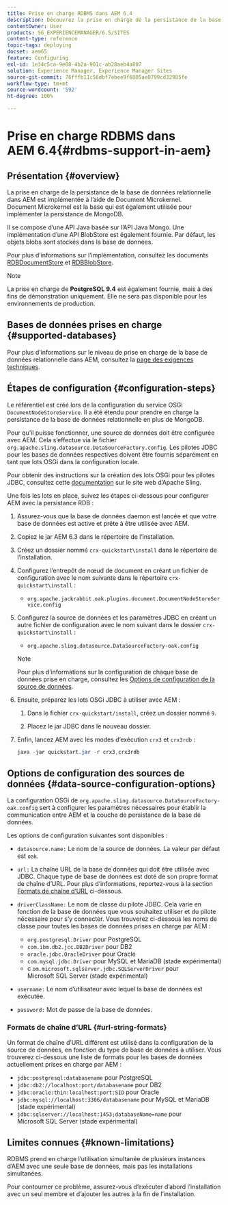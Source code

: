 ```yaml
---
title: Prise en charge RDBMS dans AEM 6.4
description: Découvrez la prise en charge de la persistance de la base de données relationnelle dans AEM 6.4 et les options de configuration disponibles.
contentOwner: User
products: SG_EXPERIENCEMANAGER/6.5/SITES
content-type: reference
topic-tags: deploying
docset: aem65
feature: Configuring
exl-id: 1e34c5ca-9e08-4b2a-901c-ab28aeb4a807
solution: Experience Manager, Experience Manager Sites
source-git-commit: 76fffb11c56dbf7ebee9f6805ae0799cd32985fe
workflow-type: tm+mt
source-wordcount: '592'
ht-degree: 100%

---
```


# Prise en charge RDBMS dans AEM 6.4{#rdbms-support-in-aem}

## Présentation {#overview}

La prise en charge de la persistance de la base de données relationnelle dans AEM est implémentée à l’aide de Document Microkernel. Document Microkernel est la base qui est également utilisée pour implémenter la persistance de MongoDB.

Il se compose d’une API Java basée sur l’API Java Mongo. Une implémentation d’une API BlobStore est également fournie. Par défaut, les objets blobs sont stockés dans la base de données.

Pour plus d’informations sur l’implémentation, consultez les documents [RDBDocumentStore](https://jackrabbit.apache.org/oak/docs/apidocs/org/apache/jackrabbit/oak/plugins/document/rdb/RDBDocumentStore.html) et [RDBBlobStore](https://jackrabbit.apache.org/oak/docs/apidocs/org/apache/jackrabbit/oak/plugins/document/rdb/RDBBlobStore.html).

>[!NOTE]
>
>La prise en charge de **PostgreSQL 9.4** est également fournie, mais à des fins de démonstration uniquement. Elle ne sera pas disponible pour les environnements de production.

## Bases de données prises en charge {#supported-databases}

Pour plus d’informations sur le niveau de prise en charge de la base de données relationnelle dans AEM, consultez la [page des exigences techniques](/help/sites-deploying/technical-requirements.md).

## Étapes de configuration {#configuration-steps}

Le référentiel est créé lors de la configuration du service OSGi `DocumentNodeStoreService`. Il a été étendu pour prendre en charge la persistance de la base de données relationnelle en plus de MongoDB.

Pour qu’il puisse fonctionner, une source de données doit être configurée avec AEM. Cela s’effectue via le fichier `org.apache.sling.datasource.DataSourceFactory.config`. Les pilotes JDBC pour les bases de données respectives doivent être fournis séparément en tant que lots OSGi dans la configuration locale.

Pour obtenir des instructions sur la création des lots OSGi pour les pilotes JDBC, consultez cette [documentation](https://sling.apache.org/documentation/bundles/datasource-providers.html#convert-driver-jars-to-bundle) sur le site web d’Apache Sling.

Une fois les lots en place, suivez les étapes ci-dessous pour configurer AEM avec la persistance RDB :

1. Assurez-vous que la base de données daemon est lancée et que votre base de données est active et prête à être utilisée avec AEM.
1. Copiez le jar AEM 6.3 dans le répertoire de l’installation.
1. Créez un dossier nommé `crx-quickstart\install` dans le répertoire de l’installation.
1. Configurez l’entrepôt de nœud de document en créant un fichier de configuration avec le nom suivante dans le répertoire `crx-quickstart\install` :

   * `org.apache.jackrabbit.oak.plugins.document.DocumentNodeStoreService.config`

1. Configurez la source de données et les paramètres JDBC en créant un autre fichier de configuration avec le nom suivant dans le dossier `crx-quickstart\install` :

   * `org.apache.sling.datasource.DataSourceFactory-oak.config`

   >[!NOTE]
   >
   >Pour plus d’informations sur la configuration de chaque base de données prise en charge, consultez les [Options de configuration de la source de données](/help/sites-deploying/rdbms-support-in-aem.md#data-source-configuration-options).

1. Ensuite, préparez les lots OSGi JDBC à utiliser avec AEM :

   1. Dans le fichier `crx-quickstart/install`, créez un dossier nommé `9`.

   1. Placez le jar JDBC dans le nouveau dossier. 

1. Enfin, lancez AEM avec les modes d’exécution `crx3` et `crx3rdb` :

   ```java
   java -jar quickstart.jar -r crx3,crx3rdb
   ```

## Options de configuration des sources de données {#data-source-configuration-options}

La configuration OSGi de `org.apache.sling.datasource.DataSourceFactory-oak.config` sert à configurer les paramètres nécessaires pour établir la communication entre AEM et la couche de persistance de la base de données.

Les options de configuration suivantes sont disponibles :

* `datasource.name:` Le nom de la source de données. La valeur par défaut est `oak`.

* `url:` La chaîne URL de la base de données qui doit être utilisée avec JDBC. Chaque type de base de données est doté de son propre format de chaîne d’URL. Pour plus d’informations, reportez-vous à la section [Formats de chaîne d’URL](/help/sites-deploying/rdbms-support-in-aem.md#url-string-formats) ci-dessous.

* `driverClassName:` Le nom de classe du pilote JDBC. Cela varie en fonction de la base de données que vous souhaitez utiliser et du pilote nécessaire pour s’y connecter. Vous trouverez ci-dessous les noms de classe pour toutes les bases de données prises en charge par AEM :

   * `org.postgresql.Driver` pour PostgreSQL
   * `com.ibm.db2.jcc.DB2Driver` pour DB2
   * `oracle.jdbc.OracleDriver` pour Oracle
   *  `com.mysql.jdbc.Driver` pour MySQL et MariaDB (stade expérimental)
   * c `om.microsoft.sqlserver.jdbc.SQLServerDriver` pour Microsoft SQL Server (stade expérimental)

* `username:` Le nom d’utilisateur avec lequel la base de données est exécutée.

* `password:` Mot de passe de la base de données.

### Formats de chaîne d’URL {#url-string-formats}

Un format de chaîne d’URL différent est utilisé dans la configuration de la source de données, en fonction du type de base de données à utiliser. Vous trouverez ci-dessous une liste de formats pour les bases de données actuellement prises en charge par AEM :

* `jdbc:postgresql:databasename` pour PostgreSQL
* `jdbc:db2://localhost:port/databasename` pour DB2
* `jdbc:oracle:thin:localhost:port:SID` pour Oracle
*  `jdbc:mysql://localhost:3306/databasename` pour MySQL et MariaDB (stade expérimental)
* `jdbc:sqlserver://localhost:1453;databaseName=name` pour Microsoft SQL Server (stade expérimental)

## Limites connues {#known-limitations}

RDBMS prend en charge l’utilisation simultanée de plusieurs instances d’AEM avec une seule base de données, mais pas les installations simultanées.

Pour contourner ce problème, assurez-vous d’exécuter d’abord l’installation avec un seul membre et d’ajouter les autres à la fin de l’installation.

